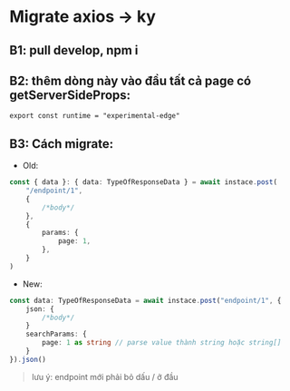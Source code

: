 # Migrate axios -> ky

## B1: pull develop, npm i

## B2: thêm dòng này vào đầu tất cả page có getServerSideProps:

```
export const runtime = "experimental-edge"
```

## B3: Cách migrate:

-   Old:

```typescript
const { data }: { data: TypeOfResponseData } = await instace.post(
    "/endpoint/1",
    {
        /*body*/
    },
    {
        params: {
            page: 1,
        },
    }
)
```

-   New:

```typescript
const data: TypeOfResponseData = await instace.post("endpoint/1", {
    json: {
        /*body*/
    }
    searchParams: {
        page: 1 as string // parse value thành string hoặc string[]
    }
}).json()
```

> lưu ý: endpoint mới phải bỏ dấu / ở đầu
